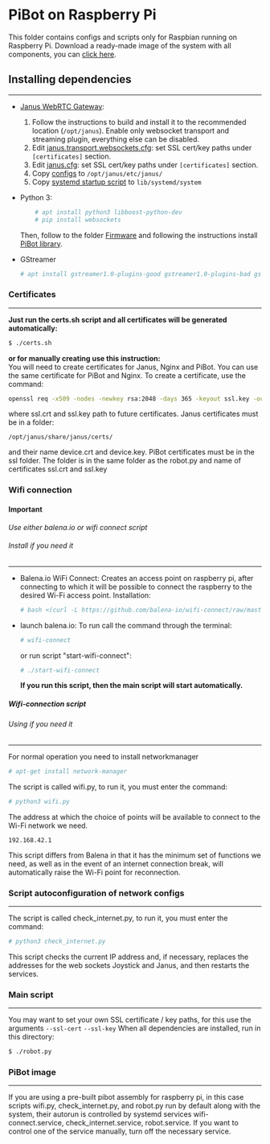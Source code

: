 # PiBot on Raspberry Pi 
This folder contains configs and scripts only for Raspbian running on Raspberry Pi.
Download a ready-made image of the system with all components, you can [click here](https://drive.google.com/open?id=1pT9RW4nFCStsU0vx6Z_1Stj9euPi8H8o).
## Installing dependencies
---
* [Janus WebRTC Gateway](https://github.com/ilyastrodubtsev/janus-gateway/tree/janus):
    1. Follow the instructions to build and install it to the recommended location (`/opt/janus`). Enable only websocket transport and streaming plugin, everything else can be disabled.
    2. Edit [janus.transport.websockets.cfg](https://github.com/PiSupply/PiBot/blob/streaming/Software/pi/opt/janus/etc/janus/janus.transport.websockets.cfg): set SSL cert/key paths under `[certificates]` section.
    3. Edit [janus.cfg](https://github.com/PiSupply/PiBot/blob/streaming/Software/pi/opt/janus/etc/janus/janus.cfg): set SSL cert/key paths under `[certificates]` section.
    4. Copy [configs](https://github.com/PiSupply/PiBot/tree/streaming/Software/pi/opt/janus/etc/janus) to `/opt/janus/etc/janus/`
    5. Copy [systemd startup script](https://github.com/PiSupply/PiBot/tree/streaming/Software/pi/lib/systemd/system) to `lib/systemd/system`

* Python 3:
    ```bash
        # apt install python3 libboost-python-dev
        # pip install websockets
    ```
    Then, follow to the folder [Firmware](https://github.com/PiSupply/PiBot/tree/streaming/Firmware) and following the instructions install [PiBot library](https://github.com/PiSupply/PiBot/tree/streaming/Firmware/lib).
* GStreamer 
    ```bash
    # apt install gstreamer1.0-plugins-good gstreamer1.0-plugins-bad gstreamer1.0-plugins-ugly gstreamer1.0-tools python-gst-1.0
    ```
### Certificates
---
**Just run the certs.sh script and all certificates will be generated automatically:**
```bash
$ ./certs.sh
```
**or for manually creating use this instruction:**  
You will need to create certificates for Janus, Nginx and PiBot. You can use the same certificate for PiBot and Nginx.
To create a certificate, use the command:
```bash
openssl req -x509 -nodes -newkey rsa:2048 -days 365 -keyout ssl.key -out ssl.crt
```
where ssl.crt and ssl.key path to future certificates. 
Janus certificates must be in a folder:
```
/opt/janus/share/janus/certs/
```
and their name device.crt and device.key.
PiBot certificates must be in the ssl folder. The folder is in the same folder as the robot.py and name of certificates ssl.crt and ssl.key

### Wifi connection
#### **Important**
*Use either balena.io or wifi connect script*
 ###### Install if you need it
 ---
+ Balena.io WiFi Connect:
    Creates an access point on raspberry pi, after connecting to which it will be possible to connect the raspberry to the desired Wi-Fi access point.
    Installation:
    ```bash
    # bash <(curl -L https://github.com/balena-io/wifi-connect/raw/master/scripts/raspbian-install.sh)
    ```
* launch balena.io:
    To run call the command through the terminal:
    ```bash
    # wifi-connect
    ```
    or run script "start-wifi-connect":
    ```bash
    # ./start-wifi-connect
    ```
    **If you run this script, then the main script will start automatically.**
##### Wifi-connection script
###### Using if you need it
---
For normal operation you need to install networkmanager
```bash
# apt-get install network-manager
```
The script is called wifi.py, to run it, you must enter the command:
```bash
# python3 wifi.py
```
The address at which the choice of points will be available to connect to the Wi-Fi network we need.
```
192.168.42.1
```
This script differs from Balena in that it has the minimum set of functions we need, as well as in the event of an internet connection break, will automatically raise the Wi-Fi point for reconnection.
### Script autoconfiguration of network configs
---
The script is called check_internet.py, to run it, you must enter the command:
```bash
# python3 check_internet.py
```
This script checks the current IP address and, if necessary, replaces the addresses for the web sockets Joystick and Janus, and then restarts the services.
### Main script
---
You may want to set your own SSL certificate / key paths, for this use the arguments `--ssl-cert` `--ssl-key`
When all dependencies are installed, run in this directory:
```bash
$ ./robot.py
```
### PiBot image 
---
If you are using a pre-built pibot assembly for raspberry pi, in this case scripts wifi.py, check_internet.py, and robot.py run by default along with the system, their autorun is controlled by systemd services wifi-connect.service, check_internet.service, robot.service. 
If you want to control one of the service manually, turn off the necessary service.

